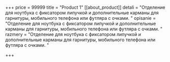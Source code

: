 +++
price = 99999
title = "Product 1"
[[about_product]]
detali = "Отделение для ноутбука с фиксатором липучкой и дополнительные карманы для гарнитуры, мобильного телефона или футляра с очками. "
opisanie = "Отделение для ноутбука с фиксатором липучкой и дополнительные карманы для гарнитуры, мобильного телефона или футляра с очками. "
razmery = "Отделение для ноутбука с фиксатором липучкой и дополнительные карманы для гарнитуры, мобильного телефона или футляра с очками. "

+++
